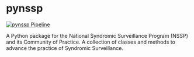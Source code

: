 # pynssp
[![pynssp Pipeline](https://github.com/cdcent/pynssp/actions/workflows/check-standard.yaml/badge.svg)](https://github.com/cdcent/pynssp/actions/workflows/check-standard.yaml)

A Python package for the National Syndromic Surveillance Program (NSSP) and its Community of Practice. A collection of classes and methods to advance the practice of Syndromic Surveillance.
